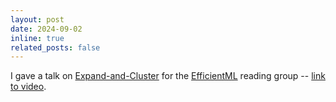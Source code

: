 ```yaml
---
layout: post
date: 2024-09-02 
inline: true
related_posts: false
---
```


I gave a talk on [Expand-and-Cluster](https://proceedings.mlr.press/v235/martinelli24a.html) for the [EfficientML](https://sites.google.com/view/efficientml) reading group -- [link to video](https://www.youtube.com/watch?v=fqKoM4rkYX8).